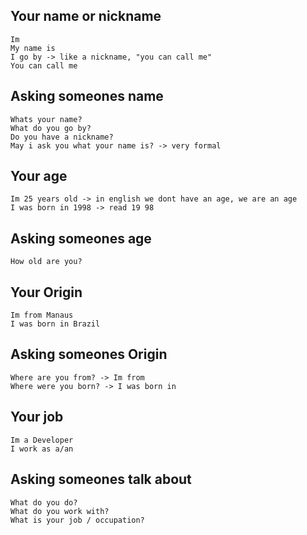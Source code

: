 ## Your name or nickname
	Im
	My name is
	I go by -> like a nickname, "you can call me"
	You can call me
## Asking someones name
	Whats your name?
	What do you go by?
	Do you have a nickname?
	May i ask you what your name is? -> very formal
## Your age
	Im 25 years old -> in english we dont have an age, we are an age
	I was born in 1998 -> read 19 98
## Asking someones age
	How old are you?
## Your Origin
	Im from Manaus
	I was born in Brazil
## Asking someones Origin
	Where are you from? -> Im from 
	Where were you born? -> I was born in
## Your job
	Im a Developer
	I work as a/an 
## Asking someones talk about
	What do you do?
	What do you work with?
	What is your job / occupation?



